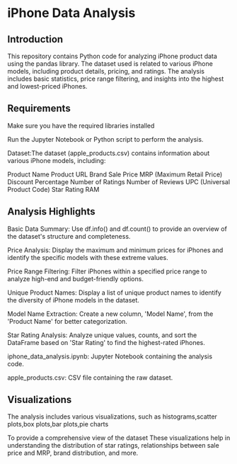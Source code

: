 # iPhone Data Analysis

## Introduction
This repository contains Python code for analyzing iPhone product data using the pandas library. The dataset used is related to various iPhone models, including product details, pricing, and ratings. The analysis includes basic statistics, price range filtering, and insights into the highest and lowest-priced iPhones.

## Requirements
Make sure you have the required libraries installed

Run the Jupyter Notebook or Python script to perform the analysis.

Dataset:The dataset (apple_products.csv) contains information about various iPhone models, including:

Product Name
Product URL
Brand
Sale Price
MRP (Maximum Retail Price)
Discount Percentage
Number of Ratings
Number of Reviews
UPC (Universal Product Code)
Star Rating
RAM

## Analysis Highlights

Basic Data Summary: Use df.info() and df.count() to provide an overview of the dataset's structure and completeness.

Price Analysis: Display the maximum and minimum prices for iPhones and identify the specific models with these extreme values.

Price Range Filtering: Filter iPhones within a specified price range to analyze high-end and budget-friendly options.

Unique Product Names: Display a list of unique product names to identify the diversity of iPhone models in the dataset.

Model Name Extraction: Create a new column, 'Model Name', from the 'Product Name' for better categorization.

Star Rating Analysis: Analyze unique values, counts, and sort the DataFrame based on 'Star Rating' to find the highest-rated iPhones.

iphone_data_analysis.ipynb: Jupyter Notebook containing the analysis code.

apple_products.csv: CSV file containing the raw dataset.

## Visualizations
The analysis includes various visualizations, such as histograms,scatter plots,box plots,bar plots,pie charts

To provide a comprehensive view of the dataset
These visualizations help in understanding the distribution of star ratings, relationships between sale price and MRP, brand distribution, and more.
